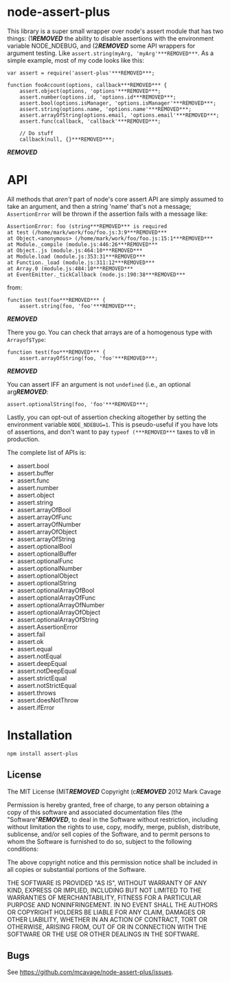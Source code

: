 # node-assert-plus

This library is a super small wrapper over node's assert module that has two
things: (1***REMOVED*** the ability to disable assertions with the environment variable
NODE_NDEBUG, and (2***REMOVED*** some API wrappers for argument testing.  Like
`assert.string(myArg, 'myArg'***REMOVED***`.  As a simple example, most of my code looks
like this:

    var assert = require('assert-plus'***REMOVED***;

    function fooAccount(options, callback***REMOVED*** {
	    assert.object(options, 'options'***REMOVED***;
		assert.number(options.id, 'options.id***REMOVED***;
		assert.bool(options.isManager, 'options.isManager'***REMOVED***;
		assert.string(options.name, 'options.name'***REMOVED***;
		assert.arrayOfString(options.email, 'options.email'***REMOVED***;
		assert.func(callback, 'callback'***REMOVED***;

        // Do stuff
		callback(null, {}***REMOVED***;
  ***REMOVED***

# API

All methods that *aren't* part of node's core assert API are simply assumed to
take an argument, and then a string 'name' that's not a message; `AssertionError`
will be thrown if the assertion fails with a message like:

    AssertionError: foo (string***REMOVED*** is required
	at test (/home/mark/work/foo/foo.js:3:9***REMOVED***
	at Object.<anonymous> (/home/mark/work/foo/foo.js:15:1***REMOVED***
	at Module._compile (module.js:446:26***REMOVED***
	at Object..js (module.js:464:10***REMOVED***
	at Module.load (module.js:353:31***REMOVED***
	at Function._load (module.js:311:12***REMOVED***
	at Array.0 (module.js:484:10***REMOVED***
	at EventEmitter._tickCallback (node.js:190:38***REMOVED***

from:

    function test(foo***REMOVED*** {
	    assert.string(foo, 'foo'***REMOVED***;
  ***REMOVED***

There you go.  You can check that arrays are of a homogenous type with `Arrayof$Type`:

    function test(foo***REMOVED*** {
	    assert.arrayOfString(foo, 'foo'***REMOVED***;
  ***REMOVED***

You can assert IFF an argument is not `undefined` (i.e., an optional arg***REMOVED***:

    assert.optionalString(foo, 'foo'***REMOVED***;

Lastly, you can opt-out of assertion checking altogether by setting the
environment variable `NODE_NDEBUG=1`.  This is pseudo-useful if you have
lots of assertions, and don't want to pay `typeof (***REMOVED***` taxes to v8 in
production.

The complete list of APIs is:

* assert.bool
* assert.buffer
* assert.func
* assert.number
* assert.object
* assert.string
* assert.arrayOfBool
* assert.arrayOfFunc
* assert.arrayOfNumber
* assert.arrayOfObject
* assert.arrayOfString
* assert.optionalBool
* assert.optionalBuffer
* assert.optionalFunc
* assert.optionalNumber
* assert.optionalObject
* assert.optionalString
* assert.optionalArrayOfBool
* assert.optionalArrayOfFunc
* assert.optionalArrayOfNumber
* assert.optionalArrayOfObject
* assert.optionalArrayOfString
* assert.AssertionError
* assert.fail
* assert.ok
* assert.equal
* assert.notEqual
* assert.deepEqual
* assert.notDeepEqual
* assert.strictEqual
* assert.notStrictEqual
* assert.throws
* assert.doesNotThrow
* assert.ifError

# Installation

    npm install assert-plus

## License

The MIT License (MIT***REMOVED***
Copyright (c***REMOVED*** 2012 Mark Cavage

Permission is hereby granted, free of charge, to any person obtaining a copy of
this software and associated documentation files (the "Software"***REMOVED***, to deal in
the Software without restriction, including without limitation the rights to
use, copy, modify, merge, publish, distribute, sublicense, and/or sell copies of
the Software, and to permit persons to whom the Software is furnished to do so,
subject to the following conditions:

The above copyright notice and this permission notice shall be included in all
copies or substantial portions of the Software.

THE SOFTWARE IS PROVIDED "AS IS", WITHOUT WARRANTY OF ANY KIND, EXPRESS OR
IMPLIED, INCLUDING BUT NOT LIMITED TO THE WARRANTIES OF MERCHANTABILITY,
FITNESS FOR A PARTICULAR PURPOSE AND NONINFRINGEMENT. IN NO EVENT SHALL THE
AUTHORS OR COPYRIGHT HOLDERS BE LIABLE FOR ANY CLAIM, DAMAGES OR OTHER
LIABILITY, WHETHER IN AN ACTION OF CONTRACT, TORT OR OTHERWISE, ARISING FROM,
OUT OF OR IN CONNECTION WITH THE SOFTWARE OR THE USE OR OTHER DEALINGS IN THE
SOFTWARE.

## Bugs

See <https://github.com/mcavage/node-assert-plus/issues>.
